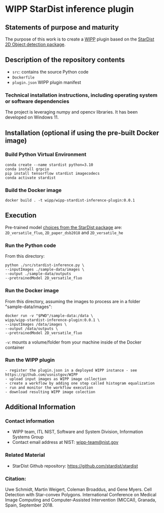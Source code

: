 
# WIPP StarDist inference plugin  

##  Statements of purpose and maturity
The purpose of this work is to create a [WIPP](https://github.com/usnistgov/WIPP) plugin based on the [StarDist 2D Object detection package](https://github.com/stardist/stardist). 

  
##  Description of the repository contents

- `src`: contains the source Python code
- `Dockerfile`
- `plugin.json` WIPP plugin manifest

###   Technical installation instructions, including operating system or software dependencies

The project is leveraging numpy and opencv libraries. It has been developed on Windows 11.

## Installation (optional if using the pre-built Docker image)

### Build Python Virtual Environment 
```
conda create --name stardist python=3.10
conda install grpcio
pip install tensorflow stardist imagecodecs
conda activate stardist
```
	
### Build the Docker image
```
docker build . -t wipp/wipp-stardist-inference-plugin:0.0.1
```
	
## Execution

Pre-trained model [choices from the StarDist package](https://github.com/stardist/stardist#pretrained-models-for-2d) are: `2D_versatile_fluo`, `2D_paper_dsb2018` and `2D_versatile_he`

### Run the Python code

From this directory:
```
python ./src/stardist-inference.py \
--inputImages ./sample-data/images \
--output ./sample-data/outputs
--pretrainedModel 2D_versatile_fluo
```

### Run the Docker image
From this directory, assuming the images to process are in a folder "sample-data/images":
```
docker run -v "$PWD"/sample-data:/data \
wipp/wipp-stardist-inference-plugin:0.0.1 \
--inputImages /data/images \
--output /data/outputs \
--pretrainedModel 2D_versatile_fluo
```
`-v`: mounts a volume/folder from your machine inside of the Docker container

### Run the WIPP plugin
	- register the plugin.json in a deployed WIPP instance - see https://github.com/usnistgov/WIPP
	- upload input images as WIPP image collection
	- create a workflow by adding one step called histogram equalization
	- run and monitor the workflow execution
	- download resulting WIPP image colection

## Additional Information

###    Contact information
-   WIPP team, ITL NIST, Software and System Division, Information Systems Group
-   Contact email address at NIST: wipp-team@nist.gov
 
###    Related Material
-    StarDist Github repository: https://github.com/stardist/stardist

###    Citation: 
Uwe Schmidt, Martin Weigert, Coleman Broaddus, and Gene Myers. Cell Detection with Star-convex Polygons. International Conference on Medical Image Computing and Computer-Assisted Intervention (MICCAI), Granada, Spain, September 2018.




